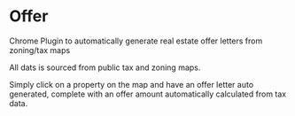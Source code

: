 # Offer
Chrome Plugin to automatically generate real estate offer letters from zoning/tax maps

All dats is sourced from public tax and zoning maps.

Simply click on a property on the map and have an offer letter auto generated, complete with an offer amount automatically calculated from tax data.

